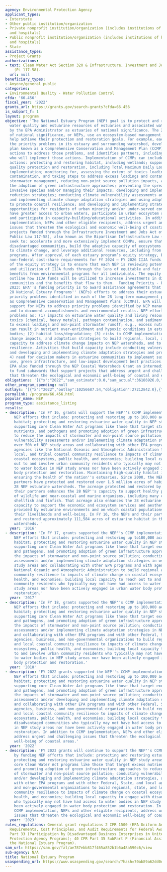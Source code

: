 ```yaml
---
agency: Environmental Protection Agency
applicant_types:
- Interstate
- Other public institution/organization
- Private nonprofit institution/organization (includes institutions of higher education
  and hospitals)
- Public nonprofit institution/organization (includes institutions of higher education
  and hospitals)
- State
assistance_types:
- Project Grants
authorizations:
- text: Clean Water Act Section 320 & Infrastructure, Investment and Jobs Act (IIJA)
    (PL 117-58).
  url: null
beneficiary_types:
- Anyone/general public
categories:
- Environmental Quality - Water Pollution Control
cfda: '66.456'
fiscal_year: '2022'
grants_url: https://grants.gov/search-grants?cfda=66.456
is_subpart_f: 1
layout: program
objective: 'The National Estuary Program (NEP) goal is to protect and restore the
  water quality and estuarine resources of estuaries and associated watersheds designated
  by the EPA Administrator as estuaries of national significance. The 28 estuaries
  of national significance, or NEPs, use an ecosystem-based management approach to
  help achieve their protection and restoration goals. For example, each NEP characterizes
  the priority problems in its estuary and surrounding watershed, develops a long-term
  plan known as a Comprehensive Conservation and Management Plan (CCMP) that identifies
  actions to address those problems, and identifies partners, including lead entities,
  who will implement those actions. Implementation of CCMPs can include the following
  actions: protecting and restoring habitat, including wetlands; supporting water
  quality protection and restoration, including Total Maximum Daily Load (TMDL) plan
  implementation; monitoring for, assessing the extent of toxics loadings and pathogen
  contamination, and taking steps to address excess loadings and contamination; implementing
  stormwater management, reducing non-point source pollution impacts, and promoting
  the adoption of green infrastructure approaches; preventing the spread of aquatic
  invasive species and/or managing their impacts; developing and implementing nutrient
  reduction strategies; conducting climate vulnerability assessments and developing
  and implementing climate change adaptation strategies and using adaptation tools
  to promote coastal resilience; and developing and implementing strategies to provide
  opportunities for residents of urban minority and/or under-served communities to
  have greater access to urban waters, participate in urban ecosystem restoration,
  and participate in capacity-building/educational activities. In addition to CCMP
  implementation, NEPs and other eligible recipients, address urgent and challenging
  issues that threaten the ecological and economic well-being of coastal areas. NEP
  projects funded through the Infrastructure Investment and Jobs Act of 2021 (IIJA,
  Public Law 117-58), also known as the Bipartisan Infrastructure Law (BIL), should
  seek to: accelerate and more extensively implement CCMPs, ensure that benefits reach
  disadvantaged communities, build the adaptive capacity of ecosystems and communities
  to climate change, and leverage additional resources, including from other IIJA
  programs. After approval of each estuary program’s equity strategy, EPA will waive
  non-federal cost-share requirements for FY 2024 – FY 2026 IIJA funds. The purpose
  of the equity strategy is to ensure that each NEP is reviewing potential projects
  and utilization of IIJA funds through the lens of equitable and fair access to the
  benefits from environmental programs for all individuals. The equity strategy should
  outline how IIJA funds will be utilized to increase investments in disadvantaged
  communities and the benefits that flow to them.  Funding Priority - Fiscal Year
  2023: EPA''s funding priority is to award assistance agreements that support the
  28 National Estuary Programs'' (NEPs) efforts to address their estuarine watersheds''
  priority problems identified in each of the 28 long-term management plans known
  as Comprehensive Conservation and Management Plans (CCMPs). EPA will provide focused
  support for NEPs to address priority problems identified by NEP management conferences
  and to document accomplishments and environmental results. NEP efforts address such
  problems as: (1) impacts on estuarine water quality and living resources of nutrients,
  toxics (chemical, heavy metals), pathogen contamination, and sediment attributable
  to excess loadings and non-point stormwater runoff; e.g., excess nutrient loadings
  can result in nutrient over-enrichment and hypoxic conditions in estuarine water
  bodies; (2) habitat loss/degradation; (3) risks to CCMP implementation due to climate
  change impacts, and adaptation strategies to build regional, local, and tribal officials''
  capacity to address climate change impacts on NEP watersheds, and to promote community
  resilience. Activities that build capacity include conducting vulnerability assessments
  and developing and implementing climate adaptation strategies and programs; and
  4) need for decision makers in estuarine communities to implement sustainable land
  use, green infrastructure, and low-impact development best practices. In FY 2023,
  EPA also funded through the NEP Coastal Watersheds Grant an intermediary organization
  to fund subawards that support projects that address urgent and challenging issues
  that threaten the ecological and economic well-being of coastal and estuarine areas.'
obligations: '[{"x":"2022","sam_estimate":0.0,"sam_actual":36186926.0,"usa_spending_actual":32835400.0},{"x":"2023","sam_estimate":54013000.0,"sam_actual":0.0,"usa_spending_actual":80427328.0},{"x":"2024","sam_estimate":47112000.0,"sam_actual":0.0,"usa_spending_actual":36292600.0}]'
other_program_spending: null
outlays: '[{"x":"2022","outlay":10256687.54,"obligation":27212842.0},{"x":"2023","outlay":21457115.58,"obligation":72298628.0},{"x":"2024","outlay":795843.44,"obligation":15561400.0}]'
permalink: /program/66.456.html
popular_name: NEP
program_type: assistance_listing
results:
- description: 'In FY 16, grants will support the NEP''s CCMP implementation by funding
    NEP efforts that include: protecting and restoring up to 100,000 acres of estuarine
    habitat; protecting and restoring estuarine water quality in NEP study areas;
    supporting core Clean Water Act programs like those that target stormwater, excess
    nutrients, and pathogens and promoting adoption of green infrastructure approaches
    to reduce the impacts of stormwater and non-point source pollution; conducting
    vulnerability assessments and/or implementing climate adaptation strategies in
    over 50% of NEP study areas and collaborating with other EPA programs and with
    agencies like the National Oceanic and Atmospheric Administration to build regional,
    local, and tribal coastal community resilience to impacts of climate change on
    coastal ecosystems, public health, and economies; building local capacity to reach
    out to and involve urban community residents who typically may not have had access
    to water bodies in NEP study areas nor have been actively engaged in urban water
    body protection and restoration. Maintaining high-quality habitat is one way of
    ensuring the health of the nation''s estuaries. Since 2000, the NEPs and their
    partners have protected and restored over 1.5 million acres of habitat in the
    28 NEP estuarine watersheds. The acreage protected and restored by the NEPs and
    their partners enhances the 28 NEP''s capacity to support healthy populations
    of wildlife and near-coastal and marine organisms, including many commercially-valuable
    shellfish and finfish. That acreage also enhances the 28 estuarine watersheds''
    capacity to support the economic and ecosystem services and aesthetic qualities
    provided by estuarine environments and on which coastal populations depend for
    their livelihoods and well-being. In FY 16, the NEPs and their partners protected
    and restored approximately 111,584 acres of estuarine habitat in their estuarine
    watersheds. '
  year: '2016'
- description: 'In FY 17, grants supported the NEP''s CCMP implementation by funding
    NEP efforts that include: protecting and restoring up to100,000 acres of estuarine
    habitat; protecting and restoring estuarine water quality in NEP study areas;
    supporting core Clean Water Act programs like those that target excess nutrients
    and pathogens, and promoting adoption of green infrastructure approaches to reduce
    the impacts of stormwater and non-point source pollution; conducting vulnerability
    assessments and/or implementing climate adaptation strategies in over 50% of NEP
    study areas and collaborating with other EPA programs and with agencies like the
    National Oceanic and Atmospheric Administration to build regional and local coastal
    community resilience to impacts of climate change on coastal ecosystems, public
    health, and economies; building local capacity to reach out to and involve urban
    community residents who typically may not have had access to water bodies in NEP
    study areas nor have been actively engaged in urban water body protection and
    restoration.'
  year: '2017'
- description: 'In FY 18, grants supported the NEP''s CCMP implementation by funding
    NEP efforts that include: protecting and restoring up to 100,000 acres of estuarine
    habitat; protecting and restoring estuarine water quality in NEP study areas;
    supporting core Clean Water Act programs like those that target excess nutrients
    and pathogens, and promoting adoption of green infrastructure approaches to reduce
    the impacts of stormwater and non-point source pollution; conducting vulnerability
    assessments and/or implementing climate adaptation strategies in NEP study areas,
    and collaborating with other EPA programs and with other Federal, State, and local
    agencies, business, and non-governmental organizations to build regional, state,
    and local coastal community resilience to impacts of climate change on coastal
    ecosystems, public health, and economies; building local capacity to reach out
    to and involve urban community residents who typically may not have had access
    to water bodies in NEP study areas nor have been actively engaged in urban water
    body protection and restoration.'
  year: '2018'
- description: 'FY 2022 grants supported the NEP''s CCMP implementation by funding
    NEP efforts that include: protecting and restoring up to 100,000 acres of estuarine
    habitat; protecting and restoring estuarine water quality in NEP study areas;
    supporting core Clean Water Act programs like those that target excess nutrients
    and pathogens, and promoting adoption of green infrastructure approaches to reduce
    the impacts of stormwater and non-point source pollution; conducting vulnerability
    assessments and/or developing and implementing climate adaptation strategies,
    and collaborating with other EPA programs and with other Federal, State, and local
    agencies, business, and non-governmental organizations to build regional, state,
    and local coastal community resilience to impacts of climate change on coastal
    ecosystems, public health, and economies; building local capacity to engage with
    disadvantaged communities who typically may not have had access to water bodies
    in NEP study areas nor have been actively engaged in water body protection and
    restoration. In addition to CCMP implementation, NEPs and other eligible recipients,
    address urgent and challenging issues that threaten the ecological and economic
    well-being of coastal areas.'
  year: '2022'
- description: 'FY 2023 grants will continue to support the NEP''s CCMP implementation
    by funding NEP efforts that include: protecting and restoring estuarine habitat;
    protecting and restoring estuarine water quality in NEP study areas; supporting
    core Clean Water Act programs like those that target excess nutrients and pathogens,
    and promoting adoption of green infrastructure approaches to reduce the impacts
    of stormwater and non-point source pollution; conducting vulnerability assessments
    and/or developing and implementing climate adaptation strategies, and collaborating
    with other EPA programs and with other Federal, State, and local agencies, business,
    and non-governmental organizations to build regional, state, and local coastal
    community resilience to impacts of climate change on coastal ecosystems, public
    health, and economies; building local capacity to engage with disadvantaged communities
    who typically may not have had access to water bodies in NEP study areas nor have
    been actively engaged in water body protection and restoration. In addition to
    CCMP implementation, NEPs and other eligible recipients, address urgent and challenging
    issues that threaten the ecological and economic well-being of coastal areas.'
  year: '2023'
rules_regulations: General grant regulations 2 CFR 1500 (EPA Uniform Administrative
  Requirements, Cost Principles, and Audit Requirements for Federal Awards); 40 CFR
  Part 33 (Participation by Disadvantaged Business Enterprises in United States Environmental
  Protection Agency Programs); 40 CFR Part 35 SubPart P (Financial Assistance for
  the National Estuary Program).
sam_url: https://sam.gov/fal/ae787ebb817f465a852b1b6a48a590c6/view
sub-agency: N/A
title: National Estuary Program
usaspending_url: https://www.usaspending.gov/search/?hash=70ab89a62dd0d3c0070a59f90394ebc4
---
```

